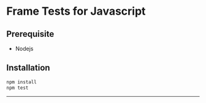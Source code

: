 # Frame Tests for Javascript

## Prerequisite
- Nodejs
## Installation
```sh
npm install
npm test
```
***